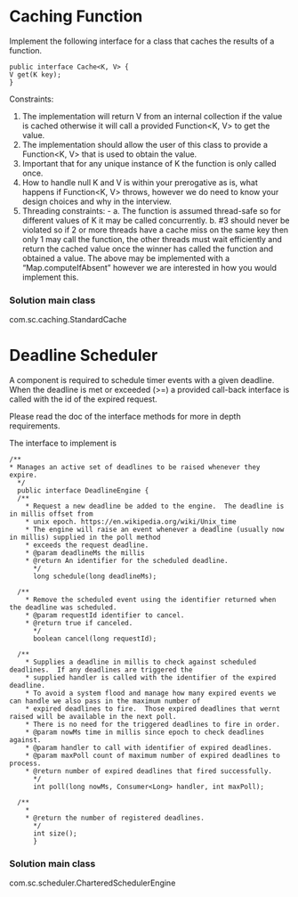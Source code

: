 # Caching Function
Implement the following interface for a class that caches the results of a function.
```
public interface Cache<K, V> {
V get(K key);
}
```

Constraints:
1.	The implementation will return V from an internal collection if the value is cached otherwise it will call a provided Function<K, V> to get the value.
2.	The implementation should allow the user of this class to provide a Function<K, V> that is used to obtain the value.
3.	Important that for any unique instance of K the function is only called once.
4.	How to handle null K and V is within your prerogative as is, what happens if Function<K, V> throws, however we do need to know your design choices and why in the interview.
5.	Threading constraints: -
      a.	The function is assumed thread-safe so for different values of K it may be called concurrently.
      b.	#3 should never be violated so if 2 or more threads have a cache miss on the same key then only 1 may call the function, the other threads must wait efficiently and return the cached value once the winner has called the function and obtained a value.
      The above may be implemented with a “Map.computeIfAbsent” however we are interested in how you would implement this.
### Solution main class
com.sc.caching.StandardCache

# Deadline Scheduler
A component is required to schedule timer events with a given deadline.  When the deadline is met or exceeded (>=) a provided call-back interface is called with the id of the expired request.

Please read the doc of the interface methods for more in depth requirements.

The interface to implement is

```
/**
* Manages an active set of deadlines to be raised whenever they expire.
  */
  public interface DeadlineEngine {
  /**
    * Request a new deadline be added to the engine.  The deadline is in millis offset from
    * unix epoch. https://en.wikipedia.org/wiki/Unix_time
    * The engine will raise an event whenever a deadline (usually now in millis) supplied in the poll method
    * exceeds the request deadline.
    * @param deadlineMs the millis
    * @return An identifier for the scheduled deadline.
      */
      long schedule(long deadlineMs);

  /**
    * Remove the scheduled event using the identifier returned when the deadline was scheduled.
    * @param requestId identifier to cancel.
    * @return true if canceled.
      */
      boolean cancel(long requestId);

  /**
    * Supplies a deadline in millis to check against scheduled deadlines.  If any deadlines are triggered the
    * supplied handler is called with the identifier of the expired deadline.
    * To avoid a system flood and manage how many expired events we can handle we also pass in the maximum number of
    * expired deadlines to fire.  Those expired deadlines that wernt raised will be available in the next poll.
    * There is no need for the triggered deadlines to fire in order.
    * @param nowMs time in millis since epoch to check deadlines against.
    * @param handler to call with identifier of expired deadlines.
    * @param maxPoll count of maximum number of expired deadlines to process.
    * @return number of expired deadlines that fired successfully.
      */
      int poll(long nowMs, Consumer<Long> handler, int maxPoll);

  /**
    *
    * @return the number of registered deadlines.
      */
      int size();
      }

```
### Solution main class
com.sc.scheduler.CharteredSchedulerEngine